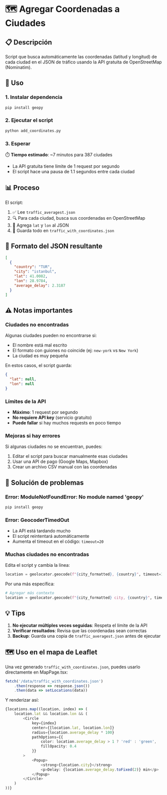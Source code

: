 # 🗺️ Agregar Coordenadas a Ciudades

## 📋 Descripción
Script que busca automáticamente las coordenadas (latitud y longitud) de cada ciudad en el JSON de tráfico usando la API gratuita de OpenStreetMap (Nominatim).

## 🚀 Uso

### 1. Instalar dependencia
```bash
pip install geopy
```

### 2. Ejecutar el script
```bash
python add_coordinates.py
```

### 3. Esperar
⏱️ **Tiempo estimado**: ~7 minutos para 387 ciudades
- La API gratuita tiene límite de 1 request por segundo
- El script hace una pausa de 1.1 segundos entre cada ciudad

## 📊 Proceso

El script:
1. ✅ Lee `traffic_averagest.json`
2. 🔍 Para cada ciudad, busca sus coordenadas en OpenStreetMap
3. 📝 Agrega `lat` y `lon` al JSON
4. 💾 Guarda todo en `traffic_with_coordinates.json`

## 📝 Formato del JSON resultante

```json
[
  {
    "country": "TUR",
    "city": "istanbul",
    "lat": 41.0082,
    "lon": 28.9784,
    "average_delay": 2.3187
  }
]
```

## ⚠️ Notas importantes

### Ciudades no encontradas
Algunas ciudades pueden no encontrarse si:
- El nombre está mal escrito
- El formato con guiones no coincide (ej: `new-york` vs `New York`)
- La ciudad es muy pequeña

En estos casos, el script guarda:
```json
{
  "lat": null,
  "lon": null
}
```

### Límites de la API
- **Máximo**: 1 request por segundo
- **No requiere API key** (servicio gratuito)
- **Puede fallar** si hay muchos requests en poco tiempo

### Mejoras si hay errores
Si algunas ciudades no se encuentran, puedes:
1. Editar el script para buscar manualmente esas ciudades
2. Usar una API de pago (Google Maps, Mapbox)
3. Crear un archivo CSV manual con las coordenadas

## 🔧 Solución de problemas

### Error: ModuleNotFoundError: No module named 'geopy'
```bash
pip install geopy
```

### Error: GeocoderTimedOut
- La API está tardando mucho
- El script reintentará automáticamente
- Aumenta el timeout en el código: `timeout=20`

### Muchas ciudades no encontradas
Edita el script y cambia la línea:
```python
location = geolocator.geocode(f"{city_formatted}, {country}", timeout=10)
```

Por una más específica:
```python
# Agregar más contexto
location = geolocator.geocode(f"{city_formatted} city, {country}", timeout=10)
```

## 💡 Tips

1. **No ejecutar múltiples veces seguidas**: Respeta el límite de la API
2. **Verificar resultados**: Revisa que las coordenadas sean correctas
3. **Backup**: Guarda una copia de `traffic_averagest.json` antes de ejecutar

## 🗺️ Uso en el mapa de Leaflet

Una vez generado `traffic_with_coordinates.json`, puedes usarlo directamente en MapPage.tsx:

```typescript
fetch('/data/traffic_with_coordinates.json')
    .then(response => response.json())
    .then(data => setLocations(data))
```

Y renderizar así:
```typescript
{locations.map((location, index) => (
    location.lat && location.lon && (
        <Circle
            key={index}
            center={[location.lat, location.lon]}
            radius={location.average_delay * 100}
            pathOptions={{
                color: location.average_delay > 1 ? 'red' : 'green',
                fillOpacity: 0.4
            }}
        >
            <Popup>
                <strong>{location.city}</strong>
                <p>Delay: {location.average_delay.toFixed(2)} min</p>
            </Popup>
        </Circle>
    )
))}
```
